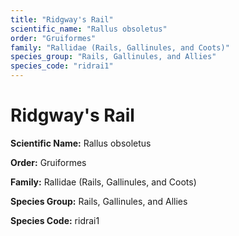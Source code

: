 ```yaml
---
title: "Ridgway's Rail"
scientific_name: "Rallus obsoletus"
order: "Gruiformes"
family: "Rallidae (Rails, Gallinules, and Coots)"
species_group: "Rails, Gallinules, and Allies"
species_code: "ridrai1"
---
```


# Ridgway's Rail

**Scientific Name:** Rallus obsoletus

**Order:** Gruiformes

**Family:** Rallidae (Rails, Gallinules, and Coots)

**Species Group:** Rails, Gallinules, and Allies

**Species Code:** ridrai1
